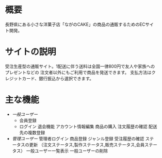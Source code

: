 # 概要

長野県にある小さな洋菓子店「ながのCAKE」の商品の通販するためのECサイト開発。

# サイトの説明

受注生産型の通販サイト。1配送に伴う送料は全国一律800円で友人や家族へのプレゼントなどの
注文者以外にもご利用で商品を発送できます。
支払方法はクレジットカード、銀行振込から選択できます。

# 主な機能

- *一般ユーザー*
  - 会員登録
  - ログイン
退会機能
アカウント情報編集
商品の購入
注文履歴の確認
配送先の複数登録
- *管理ユーザー*
管理者ログイン
商品登録
ジャンル登録
受注履歴の確認
ステータスの更新
（注文ステータス,製作ステータス,販売ステータス,会員ステータス）
一般ユーザー一覧表示
一般ユーザーの削除


